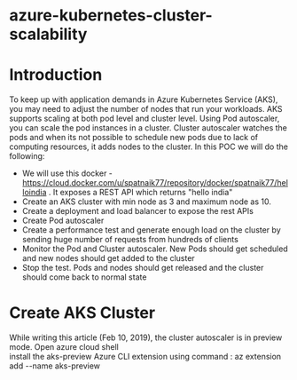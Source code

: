 # azure-kubernetes-cluster-scalability
# Introduction
To keep up with application demands in Azure Kubernetes Service (AKS), you may need to adjust the number of nodes that run your workloads. AKS supports scaling at both pod level and cluster level. Using Pod autoscaler, you can scale the pod instances in a cluster. Cluster autoscaler watches the pods and when its not possible to schedule new pods due to lack of computing resources, it adds nodes to the cluster.
In this POC we will do the following:
* We will use this docker - https://cloud.docker.com/u/spatnaik77/repository/docker/spatnaik77/helloindia . It exposes a REST API which returns "hello india"
* Create an AKS cluster with min node as 3 and maximum node as 10. 
* Create a deployment and load balancer to expose the rest APIs
* Create Pod autoscaler
* Create a performance test and generate enough load on the cluster by sending huge number of requests from hundreds of clients
* Monitor the Pod and Cluster autoscaler. New Pods should get scheduled and new nodes should get added to the cluster
* Stop the test. Pods and nodes should get released and the cluster should come back to normal state

# Create AKS Cluster
While writing this article (Feb 10, 2019), the cluster autoscaler is in preview mode.
Open azure cloud shell <br>
install the aks-preview Azure CLI extension using command : az extension add --name aks-preview <br>



